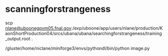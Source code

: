 # scanningforstrangeness

scp nlane@uboonegpvm05.fnal.gov:/exp/uboone/app/users/nlane/production/KaonShortProduction04/srcs/ubana/ubana/searchingforstrangeness/training_output.root .

/gluster/home/niclane/miniforge3/envs/pythondl/bin/python image.py
